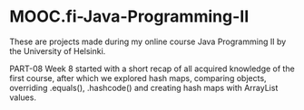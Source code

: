 # MOOC.fi-Java-Programming-II
These are projects made during my online course Java Programming II by the University of Helsinki.

PART-08 Week 8 started with a short recap of all acquired knowledge of the first course, after which we explored hash maps, comparing objects, overriding .equals(), .hashcode() and creating hash maps with ArrayList values.
